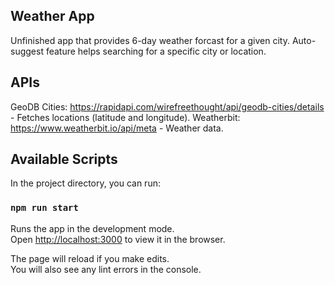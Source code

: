 ## Weather App
Unfinished app that provides 6-day weather forcast for a given city. Auto-suggest feature helps searching for a specific city or location.

## APIs
GeoDB Cities: https://rapidapi.com/wirefreethought/api/geodb-cities/details - Fetches locations (latitude and longitude).
Weatherbit: https://www.weatherbit.io/api/meta - Weather data.


## Available Scripts

In the project directory, you can run:

### `npm run start`

Runs the app in the development mode.\
Open [http://localhost:3000](http://localhost:3000) to view it in the browser.

The page will reload if you make edits.\
You will also see any lint errors in the console.
